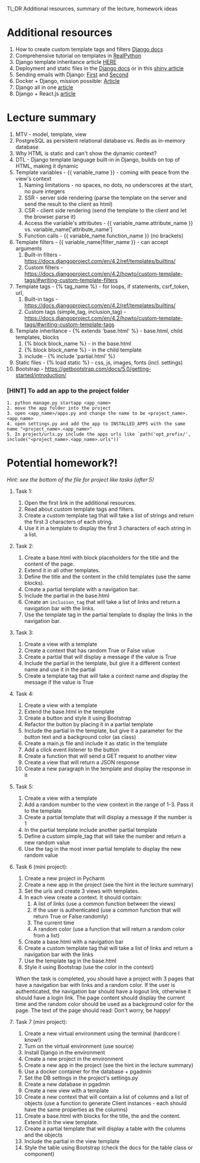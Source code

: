 TL;DR Additional resources, summary of the lecture, homework ideas 

# Additional resources

1. How to create custom template tags and filters [Django docs](https://docs.djangoproject.com/en/4.2/howto/custom-template-tags/)
2. Comprehensive tutorial on templates in [RealPython](https://realpython.com/django-templates-tags-filters/)
3. Django template inheritance article [HERE](https://medium.com/it-paragon/built-templates-views-using-inheritance-in-django-framework-597265eee9ec)
4. Deployment and static files in the [Django docs](https://docs.djangoproject.com/en/4.2/howto/static-files/deployment/) or in this [shiny article](https://hackernoon.com/the-developers-guide-to-preparing-django-applications-for-production-9f2l33kv)
5. Sending emails with Django: [First](https://www.accordbox.com/blog/how-to-develop-responsive-html-email-in-django/) and [Second](https://www.youtube.com/watch?v=A-7vGF_pEss)
6. Docker + Django, mission possible: [Article](https://hackernoon.com/streamlining-your-django-development-environment-with-docker-containers)
7. Django all in one [article](https://www.digitalocean.com/community/tutorials/working-with-django-templates-static-files)
8. Django + React.js [article](https://www.digitalocean.com/community/tutorials/build-a-to-do-application-using-django-and-react)

# Lecture summary
   1. MTV - model, template, view
   2. PostgreSQL as persistent relational database vs. Redis as in-memory database
   3. Why HTML is static and can't show the dynamic context?
   4. DTL - Django template language built-in in Django, builds on top of HTML, making it dynamic
   5. Template variables - {{ variable_name }} - coming with peace from the view's context
      1. Naming limitations - no spaces, no dots, no underscores at the start, no pure integers
      2. SSR - server side rendering (parse the template on the server and send the result to the client as html)
      3. CSR - client side rendering (send the template to the client and let the browser parse it)
      4. Access the variable's attributes - {{ variable_name.attribute_name }} vs. variable_name['attribute_name']
      5. Function calls - {{ variable_name.function_name }} (no brackets)
   6. Template filters - {{ variable_name|filter_name }} - can accept arguments
      1. Built-in filters - https://docs.djangoproject.com/en/4.2/ref/templates/builtins/
      2. Custom filters - https://docs.djangoproject.com/en/4.2/howto/custom-template-tags/#writing-custom-template-filters
   7. Template tags - {% tag_name %} - for loops, if statements, csrf_token, url, 
      1. Built-in tags - https://docs.djangoproject.com/en/4.2/ref/templates/builtins/
      2. Custom tags (simple_tag, inclusion_tag) - https://docs.djangoproject.com/en/4.2/howto/custom-template-tags/#writing-custom-template-tags
   8. Template inheritance - {% extends 'base.html' %} - base.html, child templates, blocks
      1. {% block block_name %} - in the base.html
      2. {% block block_name %} - in the child template
      3. include - {% include 'partial.html' %}
   9. Static files - {% load static %} - css, js, images, fonts (incl. settings)
   10. Bootstrap - https://getbootstrap.com/docs/5.0/getting-started/introduction/

### [HINT] To add an app to the project folder
    1. python manage.py startapp <app_name>
    2. move the app folder into the project
    3. open <app_name>/apps.py and change the name to be <project_name>.<app_name>
    4. open settings.py and add the app to INSTALLED_APPS with the same name "<project_name>.<app_name>"
    5. In project/urls.py include the apps urls like `path('opt_prefix/', include("<project_name>.<app_name>.urls"))`


# Potential homework?!

_Hint: see the bottom of the file for project like tasks (after 5)_

1. Task 1:
   1. Open the first link in the additional resources.
   2. Read about custom template tags and filters.
   3. Create a custom template tag that will take a list of strings and return the first 3 characters of each string.
   4. Use it in a template to display the first 3 characters of each string in a list.

2. Task 2:
   1. Create a base.html with block placeholders for the title and the content of the page.
   2. Extend it in all other templates.
   3. Define the title and the content in the child templates (use the same blocks).
   4. Create a partial template with a navigation bar.
   5. Include the partial in the base.html
   6. Create an `inclusion_tag` that will take a list of links and return a navigation bar with the links.
   7. Use the template tag in the partial template to display the links in the navigation bar.

3. Task 3:
   1. Create a view with a template
   2. Create a context that has random True or False value
   3. Create a partial that will display a message if the value is True
   4. Include the partial in the template, but give it a different context name and use it in the partial
   5. Create a template tag that will take a context name and display the message if the value is True

4. Task 4:
   1. Create a view with a template
   2. Extend the base.html in the template
   3. Create a button and style it using Bootstrap
   4. Refactor the button by placing it in a partial template
   5. Include the partial in the template, but give it a parameter for the button text and a background color (as class)
   6. Create a main.js file and include it as static in the template
   7. Add a click event listener to the button
   8. Create a function that will send a GET request to another view
   9. Create a view that will return a JSON response
   10. Create a new paragraph in the template and display the response in it

5. Task 5:
   1. Create a view with a template
   2. Add a random number to the view context in the range of 1-3. Pass it to the template
   3. Create a partial template that will display a message if the number is 1
   4. In the partial template include another partial template
   5. Define a custom simple_tag that will take the number and return a new random value
   6. Use the tag in the most inner partial template to display the new random value

6. Task 6 (mini project):
   1. Create a new project in Pycharm
   2. Create a new app in the project (see the hint in the lecture summary)
   3. Set the urls and create 3 views with templates.
   4. In each view create a context. It should contain:
      1. A list of links (use a common function between the views)
      2. If the user is authenticated (use a common function that will return True or False randomly)
      3. The current time
      4. A random color (use a function that will return a random color from a list)
   5. Create a base.html with a navigation bar
   6. Create a custom template tag that will take a list of links and return a navigation bar with the links
   7. Use the template tag in the base.html
   8. Style it using Bootstrap (use the color in the context)

    When the task is completed, you should have a project with 3 pages that have a navigation bar with links and a random color.
    If the user is authenticated, the navigation bar should have a logout link, otherwise it should have a login link.
    The page content should display the current time and the random color should be used as a background color for the page.
    The text of the page should read: Don't worry, be happy!

7. Task 7 (mini project):
   1. Create a new virtual environment using the terminal (hardcore I know!)
   2. Turn on the virtual environment (use source)
   3. Install Django in the environment
   4. Create a new project in the environment
   5. Create a new app in the project (see the hint in the lecture summary)
   6. Use a docker container for the database + pgadmin
   7. Set the DB settings in the project's settings.py
   8. Create a new database in pgadmin
   9. Create a new view with a template
   10. Create a new context that will contain a list of columns and a list of objects (use a function to generate Client instances - each should have the same properties as the columns)
   11. Create a base.html with blocks for the title, the  and the content. Extend it in the view template.
   12. Create a partial template that will display a table with the columns and the objects
   13. Include the partial in the view template
   14. Style the table using Bootstrap (check the docs for the table class or component)